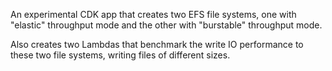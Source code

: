 An experimental CDK app that creates two EFS file systems, one with "elastic" throughput mode and the other
with "burstable" throughput mode.

Also creates two Lambdas that benchmark the write IO performance to these two file systems,
writing files of different
sizes.
